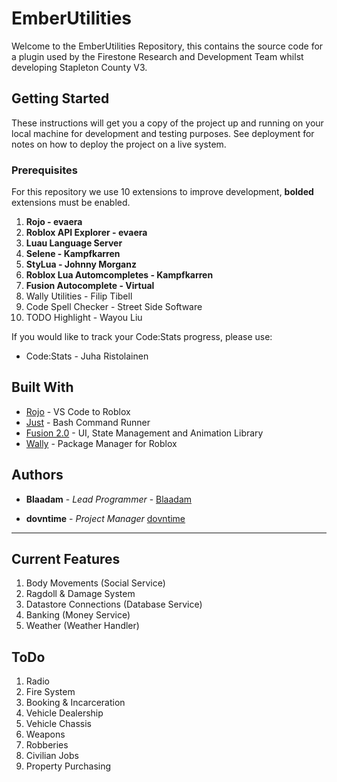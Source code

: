 # EmberUtilities

Welcome to the EmberUtilities Repository, this contains the source code for a plugin used by the Firestone Research and Development Team whilst developing Stapleton County V3.

## Getting Started

These instructions will get you a copy of the project up and running on your local machine for development and testing purposes. See deployment for notes on how to deploy the project on a live system.

### Prerequisites

For this repository we use 10 extensions to improve development, **bolded** extensions must be enabled.

1. **Rojo - evaera**
2. **Roblox API Explorer - evaera**
3. **Luau Language Server**
4. **Selene - Kampfkarren**
5. **StyLua - Johnny Morganz**
6. **Roblox Lua Automcompletes - Kampfkarren**
7. **Fusion Autocomplete - Virtual**
8. Wally Utilities - Filip Tibell
9. Code Spell Checker - Street Side Software
10. TODO Highlight - Wayou Liu

If you would like to track your Code:Stats progress, please use:

* Code:Stats - Juha Ristolainen

## Built With

* [Rojo](https://rojo.space) - VS Code to Roblox
* [Just](https://github.com/casey/just) - Bash Command Runner
* [Fusion 2.0](https://elttob.uk/Fusion/0.2/) - UI, State Management and Animation Library
* [Wally](https://wally.run/install) - Package Manager for Roblox

## Authors

* **Blaadam** - *Lead Programmer* - [Blaadam](https://github.com/Blaadam)

* **dovntime** - *Project Manager* [dovntime](https://github.com/dovntime)

---

## Current Features

1. Body Movements (Social Service)
2. Ragdoll & Damage System
3. Datastore Connections (Database Service)
4. Banking (Money Service)
5. Weather (Weather Handler)

## ToDo

1. Radio
2. Fire System
3. Booking & Incarceration
4. Vehicle Dealership
5. Vehicle Chassis
6. Weapons
7. Robberies
8. Civilian Jobs
9. Property Purchasing
